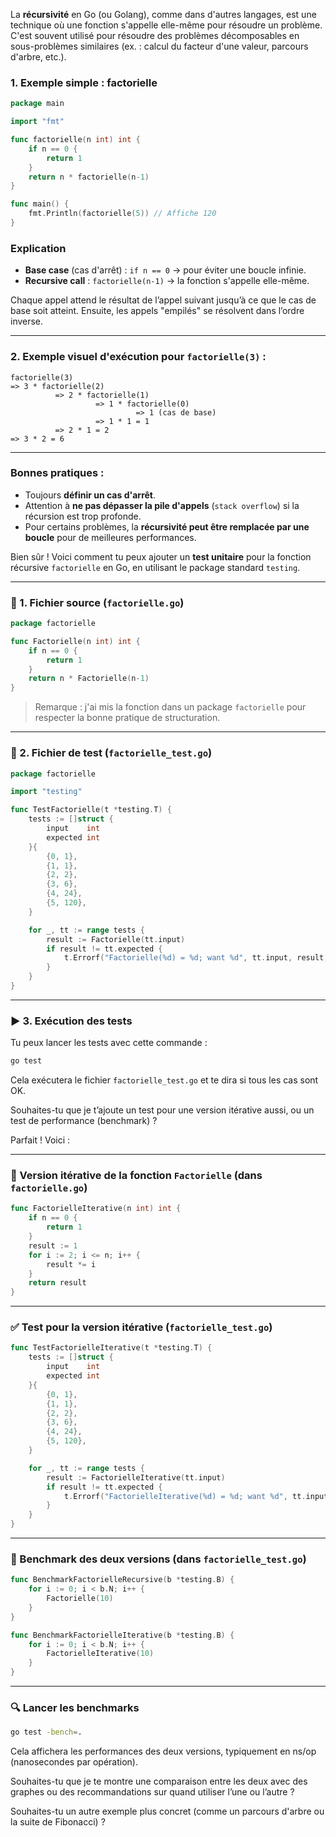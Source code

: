La **récursivité** en Go (ou Golang), comme dans d'autres langages, est une technique où une fonction s'appelle elle-même pour résoudre un problème. C'est souvent utilisé pour résoudre des problèmes décomposables en sous-problèmes similaires (ex. : calcul du facteur d'une valeur, parcours d'arbre, etc.).

### 1. Exemple simple : factorielle

```go
package main

import "fmt"

func factorielle(n int) int {
	if n == 0 {
		return 1
	}
	return n * factorielle(n-1)
}

func main() {
	fmt.Println(factorielle(5)) // Affiche 120
}
```

### Explication

* **Base case** (cas d'arrêt) : `if n == 0` → pour éviter une boucle infinie.
* **Recursive call** : `factorielle(n-1)` → la fonction s'appelle elle-même.

Chaque appel attend le résultat de l’appel suivant jusqu’à ce que le cas de base soit atteint. Ensuite, les appels "empilés" se résolvent dans l’ordre inverse.

---

### 2. Exemple visuel d'exécution pour `factorielle(3)` :

```
factorielle(3)
=> 3 * factorielle(2)
          => 2 * factorielle(1)
                   => 1 * factorielle(0)
                            => 1 (cas de base)
                   => 1 * 1 = 1
          => 2 * 1 = 2
=> 3 * 2 = 6
```

---

### Bonnes pratiques :

* Toujours **définir un cas d'arrêt**.
* Attention à **ne pas dépasser la pile d'appels** (`stack overflow`) si la récursion est trop profonde.
* Pour certains problèmes, la **récursivité peut être remplacée par une boucle** pour de meilleures performances.

Bien sûr ! Voici comment tu peux ajouter un **test unitaire** pour la fonction récursive `factorielle` en Go, en utilisant le package standard `testing`.

---

### 🔧 1. Fichier source (`factorielle.go`)

```go
package factorielle

func Factorielle(n int) int {
	if n == 0 {
		return 1
	}
	return n * Factorielle(n-1)
}
```

> Remarque : j'ai mis la fonction dans un package `factorielle` pour respecter la bonne pratique de structuration.

---

### 🧪 2. Fichier de test (`factorielle_test.go`)

```go
package factorielle

import "testing"

func TestFactorielle(t *testing.T) {
	tests := []struct {
		input    int
		expected int
	}{
		{0, 1},
		{1, 1},
		{2, 2},
		{3, 6},
		{4, 24},
		{5, 120},
	}

	for _, tt := range tests {
		result := Factorielle(tt.input)
		if result != tt.expected {
			t.Errorf("Factorielle(%d) = %d; want %d", tt.input, result, tt.expected)
		}
	}
}
```

---

### ▶️ 3. Exécution des tests

Tu peux lancer les tests avec cette commande :

```bash
go test
```

Cela exécutera le fichier `factorielle_test.go` et te dira si tous les cas sont OK.

Souhaites-tu que je t’ajoute un test pour une version itérative aussi, ou un test de performance (benchmark) ?

Parfait ! Voici :

---

### 🔁 Version **itérative** de la fonction `Factorielle` (dans `factorielle.go`)

```go
func FactorielleIterative(n int) int {
	if n == 0 {
		return 1
	}
	result := 1
	for i := 2; i <= n; i++ {
		result *= i
	}
	return result
}
```

---

### ✅ Test pour la version itérative (`factorielle_test.go`)

```go
func TestFactorielleIterative(t *testing.T) {
	tests := []struct {
		input    int
		expected int
	}{
		{0, 1},
		{1, 1},
		{2, 2},
		{3, 6},
		{4, 24},
		{5, 120},
	}

	for _, tt := range tests {
		result := FactorielleIterative(tt.input)
		if result != tt.expected {
			t.Errorf("FactorielleIterative(%d) = %d; want %d", tt.input, result, tt.expected)
		}
	}
}
```

---

### 🚀 Benchmark des deux versions (dans `factorielle_test.go`)

```go
func BenchmarkFactorielleRecursive(b *testing.B) {
	for i := 0; i < b.N; i++ {
		Factorielle(10)
	}
}

func BenchmarkFactorielleIterative(b *testing.B) {
	for i := 0; i < b.N; i++ {
		FactorielleIterative(10)
	}
}
```

---

### 🔍 Lancer les benchmarks

```bash
go test -bench=.
```

Cela affichera les performances des deux versions, typiquement en ns/op (nanosecondes par opération).

Souhaites-tu que je te montre une comparaison entre les deux avec des graphes ou des recommandations sur quand utiliser l’une ou l’autre ?


Souhaites-tu un autre exemple plus concret (comme un parcours d'arbre ou la suite de Fibonacci) ?
